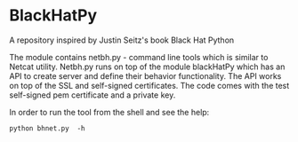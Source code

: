 # BlackHatPy
A repository inspired by Justin Seitz's book Black Hat Python

The module contains netbh.py - command line tools which is similar to Netcat utility. Netbh.py runs on top of the module blackHatPy which has an API to create server and define their behavior functionality.
The API works on top of the SSL and self-signed certificates. The code comes with the test self-signed pem certificate and a private key.

In order to run the tool from the shell and see the help:
```
python bhnet.py  -h
```

